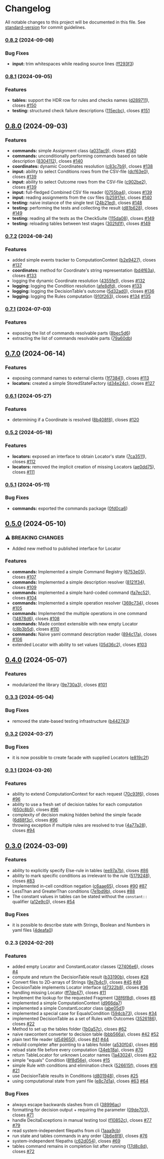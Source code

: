 # Changelog

All notable changes to this project will be documented in this file. See [standard-version](https://github.com/conventional-changelog/standard-version) for commit guidelines.

### [0.8.2](https://github.com/nergal-perm/java-decita/compare/v0.8.1...v0.8.2) (2024-09-08)


### Bug Fixes

* **input:** trim whitespaces while reading source lines ([ff293f3](https://github.com/nergal-perm/java-decita/commit/ff293f33eb968765c943ac0547d5e0f01b9312e6))

### [0.8.1](https://github.com/nergal-perm/java-decita/compare/v0.8.0...v0.8.1) (2024-09-05)


### Features

* **tables:** support the HDR row for rules and checks names ([d289711](https://github.com/nergal-perm/java-decita/commit/d2897113b0228d33f49a3e1dd0d7ef5105e56f7d)), closes [#150](https://github.com/nergal-perm/java-decita/issues/150)
* **testing:** structured check failure descriptions ([115ecbc](https://github.com/nergal-perm/java-decita/commit/115ecbcca80e867fb286650b9aee780446d006f9)), closes [#151](https://github.com/nergal-perm/java-decita/issues/151)

## [0.8.0](https://github.com/nergal-perm/java-decita/compare/v0.7.2...v0.8.0) (2024-09-03)


### Features

* **commands:** simple Assignment class ([a031ac9](https://github.com/nergal-perm/java-decita/commit/a031ac9370e6d589fe5ea66b2b798918bfe272be)), closes [#140](https://github.com/nergal-perm/java-decita/issues/140)
* **commands:** unconditionally performing commands based on table description ([8304112](https://github.com/nergal-perm/java-decita/commit/8304112d59690f362d58cc535c8c418b5d2f4be6)), closes [#140](https://github.com/nergal-perm/java-decita/issues/140)
* **coordinates:** dynamic Coordinates resolution ([c83c7b9](https://github.com/nergal-perm/java-decita/commit/c83c7b9e32d4598f8c851a18e556012df46b9dd0)), closes [#138](https://github.com/nergal-perm/java-decita/issues/138)
* **input:** ability to select Conditions rows from the CSV-file ([dcf63e0](https://github.com/nergal-perm/java-decita/commit/dcf63e00a12061682693a82984a4c095f0b224d6)), closes [#139](https://github.com/nergal-perm/java-decita/issues/139)
* **input:** ability to select Outcome rows from the CSV-file ([c902be2](https://github.com/nergal-perm/java-decita/commit/c902be28709ee98c97597e53ac4d08cfacb39825)), closes [#139](https://github.com/nergal-perm/java-decita/issues/139)
* **input:** full-fledged Combined CSV file reader ([0755ba4](https://github.com/nergal-perm/java-decita/commit/0755ba40b587910ebc2f33485c68d59153135b8b)), closes [#139](https://github.com/nergal-perm/java-decita/issues/139)
* **input:** reading assignments from the csv files ([b25917e](https://github.com/nergal-perm/java-decita/commit/b25917e8f580d69ac44b0f10d3ccc7f75875e374)), closes [#140](https://github.com/nergal-perm/java-decita/issues/140)
* **testing:** naive instance of the single test ([24b21ed](https://github.com/nergal-perm/java-decita/commit/24b21ed33ed9ab213318fc12ac3e2bbb1f8a5502)), closes [#148](https://github.com/nergal-perm/java-decita/issues/148)
* **testing:** performing the tests and collecting the result ([d81b628](https://github.com/nergal-perm/java-decita/commit/d81b628abd2f4c1f503835845bdfb476dab740e7)), closes [#149](https://github.com/nergal-perm/java-decita/issues/149)
* **testing:** reading all the tests as the CheckSuite ([115da08](https://github.com/nergal-perm/java-decita/commit/115da08166726b67eccd666a8f40d7b53893898f)), closes [#149](https://github.com/nergal-perm/java-decita/issues/149)
* **testing:** reloading tables between test stages ([302fd1f](https://github.com/nergal-perm/java-decita/commit/302fd1f49069f6e29107a6bd84128bdeacde5868)), closes [#149](https://github.com/nergal-perm/java-decita/issues/149)

### [0.7.2](https://github.com/nergal-perm/java-decita/compare/v0.7.1...v0.7.2) (2024-08-24)


### Features

* added simple events tracker to ComputationContext ([b2e9427](https://github.com/nergal-perm/java-decita/commit/b2e94271597a58fadfaca71fa970fa3dab6ea10d)), closes [#137](https://github.com/nergal-perm/java-decita/issues/137)
* **coordinates:** method for Coordinate's string representation ([bd4f63a](https://github.com/nergal-perm/java-decita/commit/bd4f63a01ae3a735aaf3a97538958484a8b3f173)), closes [#133](https://github.com/nergal-perm/java-decita/issues/133)
* logging the dynamic Coordinate resolution ([4355fe1](https://github.com/nergal-perm/java-decita/commit/4355fe1ded72d73d17fd68f6fbc09001529879c2)), closes [#132](https://github.com/nergal-perm/java-decita/issues/132)
* **logging:** logging the Condition resolution ([afe8dfd](https://github.com/nergal-perm/java-decita/commit/afe8dfded936adeeaa7b1e7a41817ffd6e40a96f)), closes [#133](https://github.com/nergal-perm/java-decita/issues/133)
* **logging:** logging the DecisionTable's outcome ([5d32ad0](https://github.com/nergal-perm/java-decita/commit/5d32ad0bef3b0c826e55dd938d856f5918c2ab84)), closes [#136](https://github.com/nergal-perm/java-decita/issues/136)
* **logging:** logging the Rules computation ([910f263](https://github.com/nergal-perm/java-decita/commit/910f2636f65ff2280ac635c8e508aa6ffda91048)), closes [#134](https://github.com/nergal-perm/java-decita/issues/134) [#135](https://github.com/nergal-perm/java-decita/issues/135)

### [0.7.1](https://github.com/nergal-perm/java-decita/compare/v0.7.0...v0.7.1) (2024-07-03)


### Features

* exposing the list of commands resolvable parts ([8bec5d6](https://github.com/nergal-perm/java-decita/commit/8bec5d6600d90673c9be926b67ee0c6f159ef243))
* extracting the list of commands resolvable parts ([79a60db](https://github.com/nergal-perm/java-decita/commit/79a60dbe64c64834aca080ba9ec0e28242e93085))

## [0.7.0](https://github.com/nergal-perm/java-decita/compare/v0.6.1...v0.7.0) (2024-06-14)


### Features

* exposing command names to external clients ([1f73841](https://github.com/nergal-perm/java-decita/commit/1f738416cd71d5cdd322c784638992346d6e331a)), closes [#113](https://github.com/nergal-perm/java-decita/issues/113)
* **locators:** created a simple StoredStateFactory ([d34e24c](https://github.com/nergal-perm/java-decita/commit/d34e24ca1b44949b0b118bbb17d8f8ff479d8896)), closes [#127](https://github.com/nergal-perm/java-decita/issues/127)

### [0.6.1](https://github.com/nergal-perm/java-decita/compare/v0.6.0...v0.6.1) (2024-05-27)


### Features

* determining if a Coordinate is resolved ([8b408f8](https://github.com/nergal-perm/java-decita/commit/8b408f87e1c1887f4b2f5233b7adf5e3cf9acb7c)), closes [#120](https://github.com/nergal-perm/java-decita/issues/120)

### [0.5.2](https://github.com/nergal-perm/java-decita/compare/v0.5.1...v0.5.2) (2024-05-18)


### Features

* **locators:** exposed an interface to obtain Locator's state ([7ca3511](https://github.com/nergal-perm/java-decita/commit/7ca351192010a58d93143ed5c7ec1ccfa5706003)), closes [#112](https://github.com/nergal-perm/java-decita/issues/112)
* **locators:** removed the implicit creation of missing Locators ([ae0dd75](https://github.com/nergal-perm/java-decita/commit/ae0dd7510e32627deea0f485ba828327e335acab)), closes [#111](https://github.com/nergal-perm/java-decita/issues/111)

### [0.5.1](https://github.com/nergal-perm/java-decita/compare/v0.5.0...v0.5.1) (2024-05-11)


### Bug Fixes

* **commands:** exported the commands package ([0fd0ca6](https://github.com/nergal-perm/java-decita/commit/0fd0ca6785df6b3d4a908f71ff918c99da9b5d96))

## [0.5.0](https://github.com/nergal-perm/java-decita/compare/v0.4.0...v0.5.0) (2024-05-10)


### ⚠ BREAKING CHANGES

* Added new method to published interface for Locator

### Features

* **commands:** Implemented a simple Command Registry ([6753e05](https://github.com/nergal-perm/java-decita/commit/6753e0539a37313eac6a9d99d1d4775f51abce38)), closes [#107](https://github.com/nergal-perm/java-decita/issues/107)
* **commands:** Implemented a simple description resolver ([8121f34](https://github.com/nergal-perm/java-decita/commit/8121f3420384441d8ea4f3c8aa1f0301a6569cc7)), closes [#109](https://github.com/nergal-perm/java-decita/issues/109)
* **commands:** implemented a simple hard-coded command ([fa7ec52](https://github.com/nergal-perm/java-decita/commit/fa7ec52b698b919995db48e36f184588f78becd1)), closes [#104](https://github.com/nergal-perm/java-decita/issues/104)
* **commands:** Implemented a simple operation resolver ([369c734](https://github.com/nergal-perm/java-decita/commit/369c734b3ae124adf63215610e12ed37b07980e6)), closes [#105](https://github.com/nergal-perm/java-decita/issues/105)
* **commands:** Implemented the multiple operations in one command ([14878d6](https://github.com/nergal-perm/java-decita/commit/14878d67feb9385d4a42ae3d6a310a47bb9a4061)), closes [#108](https://github.com/nergal-perm/java-decita/issues/108)
* **commands:** Made context extensible with new empty Locator ([c8b3b5d](https://github.com/nergal-perm/java-decita/commit/c8b3b5d2b43cf1b31a47c579a3d7e7bef6cabb04)), closes [#110](https://github.com/nergal-perm/java-decita/issues/110)
* **commands:** Naive yaml command description reader ([894c17a](https://github.com/nergal-perm/java-decita/commit/894c17aa14fe652fee30526ef52b60e2063b1522)), closes [#106](https://github.com/nergal-perm/java-decita/issues/106)
* extended Locator with ability to set values ([05d36c2](https://github.com/nergal-perm/java-decita/commit/05d36c28820f1084129a95008f79f9647e702038)), closes [#103](https://github.com/nergal-perm/java-decita/issues/103)

## [0.4.0](https://github.com/nergal-perm/java-decita/compare/v0.3.3...v0.4.0) (2024-05-07)


### Features

* modularized the library ([9e730a3](https://github.com/nergal-perm/java-decita/commit/9e730a35388455eba78f77906ebdbb2fcff4c3a4)), closes [#101](https://github.com/nergal-perm/java-decita/issues/101)

### [0.3.3](https://github.com/nergal-perm/java-decita/compare/v0.3.2...v0.3.3) (2024-05-04)


### Bug Fixes

* removed the state-based testing infrastructure ([b442743](https://github.com/nergal-perm/java-decita/commit/b442743770be82ee2f8b8acdebcfcdabddf25795))

### [0.3.2](https://github.com/nergal-perm/java-decita/compare/v0.3.1...v0.3.2) (2024-03-27)


### Bug Fixes

* it is now possible to create facade with supplied Locators ([e819c2f](https://github.com/nergal-perm/java-decita/commit/e819c2fbf06af910ad0d978a859d60a114a3e28e))

### [0.3.1](https://github.com/nergal-perm/java-decita/compare/v0.3.0...v0.3.1) (2024-03-26)


### Features

* ability to extend ComputationContext for each request ([70c93f6](https://github.com/nergal-perm/java-decita/commit/70c93f6e26f11ae065dc2e66897ece11d6d35a4f)), closes [#96](https://github.com/nergal-perm/java-decita/issues/96)
* ability to use a fresh set of decision tables for each computation ([650c8b5](https://github.com/nergal-perm/java-decita/commit/650c8b5834e0d2045d483301f6ba7ca105936199)), closes [#96](https://github.com/nergal-perm/java-decita/issues/96)
* complexity of decision making hidden behind the simple facade ([6d88f3c](https://github.com/nergal-perm/java-decita/commit/6d88f3c031e5deae6944ad456751332fae423cbd)), closes [#96](https://github.com/nergal-perm/java-decita/issues/96)
* throwing exception if multiple rules are resolved to true ([4a77a28](https://github.com/nergal-perm/java-decita/commit/4a77a28bb418489862af4f3d20a8ef0a141103b5)), closes [#94](https://github.com/nergal-perm/java-decita/issues/94)

## [0.3.0](https://github.com/nergal-perm/java-decita/compare/v0.2.3...v0.3.0) (2024-03-09)


### Features

* ability to explicitly specify Else-rule in tables ([ee97a7b](https://github.com/nergal-perm/java-decita/commit/ee97a7ba64689eea256e340ab0cb68ca5d152b22)), closes [#86](https://github.com/nergal-perm/java-decita/issues/86)
* ability to mark specific conditions as irrelevant to the rule ([5179248](https://github.com/nergal-perm/java-decita/commit/51792489aba83dcd2e84d2db2d0c6f14252bd509)), closes [#83](https://github.com/nergal-perm/java-decita/issues/83)
* Implemented in-cell condition negation ([c6aae65](https://github.com/nergal-perm/java-decita/commit/c6aae6509cf70cc6fd66b3099e9d67cd058141bb)), closes [#90](https://github.com/nergal-perm/java-decita/issues/90) [#87](https://github.com/nergal-perm/java-decita/issues/87)
* LessThan and GreaterThan conditions ([7e1bd9b](https://github.com/nergal-perm/java-decita/commit/7e1bd9b3150c5ca44c5c17c26a597e14871ba38c)), closes [#88](https://github.com/nergal-perm/java-decita/issues/88)
* The constant values in tables can be stated without the `constant::` qualifier ([a12e9c0](https://github.com/nergal-perm/java-decita/commit/a12e9c08981ef295fea0139a3b344051bd8db6f0)), closes [#54](https://github.com/nergal-perm/java-decita/issues/54)


### Bug Fixes

* it is possible to describe state with Strings, Boolean and Numbers in yaml files ([4deafa0](https://github.com/nergal-perm/java-decita/commit/4deafa096e26473afe71d514ce1b7ccab307505c))

### 0.2.3 (2024-02-20)


### Features

* added empty Locator and ConstantLocator classes ([27406e6](https://github.com/nergal-perm/java-decita/commit/27406e63765e1c2dfedcd14d63f1a601fec761af)), closes [#4](https://github.com/nergal-perm/java-decita/issues/4)
* compute and return the DecisionTable result ([b33190b](https://github.com/nergal-perm/java-decita/commit/b33190b6e0ce0c65fddaaa8455d27dc6db2feac6)), closes [#28](https://github.com/nergal-perm/java-decita/issues/28)
* Convert files to 2D-arrays of Strings ([9e7b4c1](https://github.com/nergal-perm/java-decita/commit/9e7b4c12d01227602de198fbc135bb91850e4bc5)), closes [#45](https://github.com/nergal-perm/java-decita/issues/45) [#49](https://github.com/nergal-perm/java-decita/issues/49)
* DecisionTable implements Locator interface ([d7322b8](https://github.com/nergal-perm/java-decita/commit/d7322b8b1286c092fc60010266664475f1a4823d)), closes [#36](https://github.com/nergal-perm/java-decita/issues/36)
* handling missing Locator ([ff7de47](https://github.com/nergal-perm/java-decita/commit/ff7de479b37f84870346435204d9380804c49e9c)), closes [#11](https://github.com/nergal-perm/java-decita/issues/11)
* Implement the lookup for the requested Fragment ([38f6f8d](https://github.com/nergal-perm/java-decita/commit/38f6f8d1f4ce93fae400bd83b58ba3ba1b06f40c)), closes [#8](https://github.com/nergal-perm/java-decita/issues/8)
* implemented a simple ComputationContext ([d966da7](https://github.com/nergal-perm/java-decita/commit/d966da736f9b07aa9cfa3e253250e1891f3df3d8))
* implemented a simple ConstantLocator class ([abe05d1](https://github.com/nergal-perm/java-decita/commit/abe05d10937a4d7c8624881b139d0d6f44b6b6ec))
* implemented a special case for EqualsCondition ([594cb73](https://github.com/nergal-perm/java-decita/commit/594cb7367f53f4f5bb1b046fd536d35de548ee68)), closes [#34](https://github.com/nergal-perm/java-decita/issues/34)
* implemented DecisionTable as a set of Rules with Outcomes ([3526186](https://github.com/nergal-perm/java-decita/commit/35261869f46c98bc114914e46713eaf172e629b3)), closes [#22](https://github.com/nergal-perm/java-decita/issues/22)
* Method to set up the tables folder ([1b0a57c](https://github.com/nergal-perm/java-decita/commit/1b0a57c2908328335f2c22bd0c1100e5b54f862f)), closes [#62](https://github.com/nergal-perm/java-decita/issues/62)
* naive rawcontent converter to decision table ([bbb566a](https://github.com/nergal-perm/java-decita/commit/bbb566a00e77bedcd3f1bfabf8dea59aaaeb4a73)), closes [#42](https://github.com/nergal-perm/java-decita/issues/42) [#52](https://github.com/nergal-perm/java-decita/issues/52)
* plain text file reader ([d549650](https://github.com/nergal-perm/java-decita/commit/d54965091b24edf3666906c7151997eee1aeb842)), closes [#41](https://github.com/nergal-perm/java-decita/issues/41) [#44](https://github.com/nergal-perm/java-decita/issues/44)
* rebuild completer after pointing to a tables folder ([a530f04](https://github.com/nergal-perm/java-decita/commit/a530f04af4eb1d720035e523d9975730c54e672c)), closes [#66](https://github.com/nergal-perm/java-decita/issues/66)
* reload state file before every computation ([34eb18a](https://github.com/nergal-perm/java-decita/commit/34eb18afb87d83db44b7b727d18535a777b3142c)), closes [#70](https://github.com/nergal-perm/java-decita/issues/70)
* return TableLocator for unknown Locator names ([1a43024](https://github.com/nergal-perm/java-decita/commit/1a430245692768889344f1d3a97aff57120cd699)), closes [#32](https://github.com/nergal-perm/java-decita/issues/32)
* simple "equals" Condition ([8f8d56e](https://github.com/nergal-perm/java-decita/commit/8f8d56e7977843789c4fc7f4c53b0886f6c4dce0)), closes [#15](https://github.com/nergal-perm/java-decita/issues/15)
* simple Rule with conditions and elimination check ([526615f](https://github.com/nergal-perm/java-decita/commit/526615feef5aa68e15e45fa901cf770d9725fbe4)), closes [#16](https://github.com/nergal-perm/java-decita/issues/16) [#21](https://github.com/nergal-perm/java-decita/issues/21)
* use DecisionTable results in Conditions ([d801948](https://github.com/nergal-perm/java-decita/commit/d801948d960fd6eeeaae7558c25e93d8edd72cbe)), closes [#25](https://github.com/nergal-perm/java-decita/issues/25)
* using computational state from yaml file ([e8c7d1a](https://github.com/nergal-perm/java-decita/commit/e8c7d1a6fa16bab357b6322fbb782f07c27ba2ab)), closes [#63](https://github.com/nergal-perm/java-decita/issues/63) [#64](https://github.com/nergal-perm/java-decita/issues/64)


### Bug Fixes

* always escape backwards slashes from cli ([38996ac](https://github.com/nergal-perm/java-decita/commit/38996ac0411ee4a1419d1c36ab7d6f12ba3c45f2))
* formatting for decision output + requiring the parameter ([09de703](https://github.com/nergal-perm/java-decita/commit/09de7039bc95a48af50e9881995a28e68602f810)), closes [#71](https://github.com/nergal-perm/java-decita/issues/71)
* handle DecitaExceptions in manual testing tool ([f10852c](https://github.com/nergal-perm/java-decita/commit/f10852cbd2ba1ea62a1d4738ca5052c80bdca8c4)), closes [#77](https://github.com/nergal-perm/java-decita/issues/77) [#79](https://github.com/nergal-perm/java-decita/issues/79)
* read system-independent filepaths from cli ([1aaa9cb](https://github.com/nergal-perm/java-decita/commit/1aaa9cb43656c03879b53c7232b10200fd7d01c2))
* run state and tables commands in any order ([3b6e8f8](https://github.com/nergal-perm/java-decita/commit/3b6e8f8b357d1e6cd02ff89a396003394f4ab815)), closes [#76](https://github.com/nergal-perm/java-decita/issues/76)
* system-independent filepaths ([c62d054](https://github.com/nergal-perm/java-decita/commit/c62d0549b0bf7bd6ac3089b1088e5e89f2daaa37)), closes [#69](https://github.com/nergal-perm/java-decita/issues/69)
* tables command remains in completion list after running ([17d8c8d](https://github.com/nergal-perm/java-decita/commit/17d8c8d9a681e3b5de331c7e2569a86e17709d86)), closes [#72](https://github.com/nergal-perm/java-decita/issues/72)

